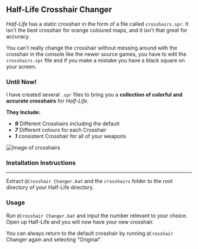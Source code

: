 ## Half-Life Crosshair Changer ##

*Half-Life* has a static crosshair in the form of a file called `crosshairs.spr`.
It isn't the best crosshair for orange coloured maps, and it isn't that great for accuracy.

You can't really change the crosshair without messing around with the crosshair in the console like the newer source games, you have to edit the `crosshairs.spr` file and if you make a mistake you have a black square on your screen.

### Until Now! ###

I have created several `.spr` files to bring you a **collection of colorful and accurate crosshairs** for *Half-Life.*

**They Include:**

- ***9*** Different Crosshairs including the default
- ***7*** Different colours for each Crosshair
- ***1*** consistent Crosshair for all of your weapons

![Image of crosshairs](http://i.imgur.com/QJJcbo0.png)

### Installation Instructions ###

----------

Extract `@Crosshair Changer.bat` and the `crosshairs` folder to the root directory of your Half-Life directory.

### Usage ###

Run `@Crosshair Changer.bat` and input the number relevant to your choice. Open up Half-Life and you will now have your new crosshair.

You can always return to the default crosshair by running `@Crosshair` Changer again and selecting "Original".
